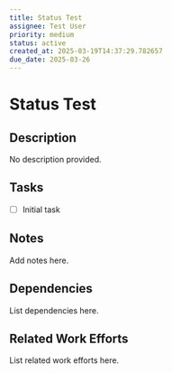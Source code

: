 ```yaml
---
title: Status Test
assignee: Test User
priority: medium
status: active
created_at: 2025-03-19T14:37:29.782657
due_date: 2025-03-26
---
```


# Status Test

## Description
No description provided.

## Tasks
- [ ] Initial task

## Notes
Add notes here.

## Dependencies
List dependencies here.

## Related Work Efforts
List related work efforts here.